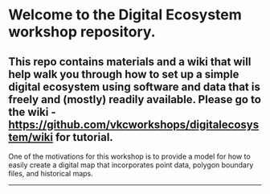 # Welcome to the Digital Ecosystem workshop repository. 

This repo contains materials and a wiki that will help walk you through how to set up a simple digital ecosystem using software and data that is freely and (mostly) readily available. Please go to the wiki - https://github.com/vkcworkshops/digitalecosystem/wiki for tutorial.
--------------
One of the motivations for this workshop is to provide a model for how to easily create a digital map that incorporates point data, polygon boundary files, and historical maps.

---------------


